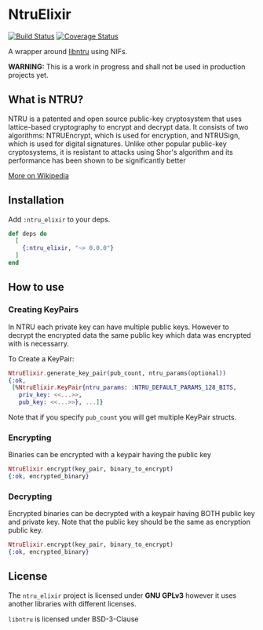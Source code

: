 # NtruElixir
[![Build Status](https://travis-ci.org/alisinabh/ntru_elixir.svg?branch=master)](https://travis-ci.org/alisinabh/ntru_elixir) [![Coverage Status](https://coveralls.io/repos/github/alisinabh/ntru_elixir/badge.svg?branch=master)](https://coveralls.io/github/alisinabh/ntru_elixir?branch=master)


A wrapper around [libntru](https://github.com/tbuktu/libntru) using NIFs.

**WARNING:** This is a work in progress and shall not be used in production
projects yet.

## What is NTRU?

NTRU is a patented and open source public-key cryptosystem that uses lattice-based cryptography to encrypt and decrypt data. It consists of two algorithms: NTRUEncrypt, which is used for encryption, and NTRUSign, which is used for digital signatures. Unlike other popular public-key cryptosystems, it is resistant to attacks using Shor's algorithm and its performance has been shown to be significantly better

[More on Wikipedia](https://en.wikipedia.org/wiki/NTRU)

## Installation

Add `:ntru_elixir` to your deps.

```elixir
def deps do
  [
    {:ntru_elixir, "~> 0.0.0"}
  ]
end
```

## How to use

### Creating KeyPairs

In NTRU each private key can have multiple public keys. However to decrypt the
encrypted data the same public key which data was encrypted with is necessarry.

To Create a KeyPair:

```elixir
NtruElixir.generate_key_pair(pub_count, ntru_params(optional))
{:ok,
 [%NtruElixir.KeyPair{ntru_params: :NTRU_DEFAULT_PARAMS_128_BITS,
   priv_key: <<...>>,
   pub_key: <<...>>}, ...]}
```

Note that if you specify `pub_count` you will get multiple KeyPair structs.

### Encrypting

Binaries can be encrypted with a keypair having the public key

```elixir
NtruElixir.encrypt(key_pair, binary_to_encrypt)
{:ok, encrypted_binary}
```

### Decrypting

Encrypted binaries can be decrypted with a keypair having BOTH public key and
private key.
Note that the public key should be the same as encryption public key.

```elixir
NtruElixir.encrypt(key_pair, binary_to_encrypt)
{:ok, encrypted_binary}
```

## License

The `ntru_elixir` project is licensed under **GNU GPLv3** however
it uses another libraries with different licenses.

`libntru` is licensed under BSD-3-Clause
